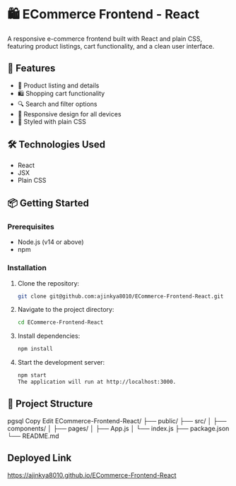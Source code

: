 # 🛍️ ECommerce Frontend - React

A responsive e-commerce frontend built with React and plain CSS, featuring product listings, cart functionality, and a clean user interface.

## 🚀 Features

- 🛒 Product listing and details
- 🛍️ Shopping cart functionality
- 🔍 Search and filter options
- 📱 Responsive design for all devices
- 🎨 Styled with plain CSS

## 🛠️ Technologies Used

- React
- JSX
- Plain CSS

## 📦 Getting Started

### Prerequisites

- Node.js (v14 or above)
- npm

### Installation

1. Clone the repository:

   ```bash
   git clone git@github.com:ajinkya8010/ECommerce-Frontend-React.git
   ```

2. Navigate to the project directory:

   ```bash
   cd ECommerce-Frontend-React
   ```

3. Install dependencies:

   ```bash
   npm install
   ```

4. Start the development server:

   ```bash
   npm start
   The application will run at http://localhost:3000.
   ```

## 📁 Project Structure

pgsql
Copy
Edit
ECommerce-Frontend-React/
├── public/
├── src/
│ ├── components/
│ ├── pages/
│ ├── App.js
│ └── index.js
├── package.json
└── README.md

## Deployed Link

https://ajinkya8010.github.io/ECommerce-Frontend-React
